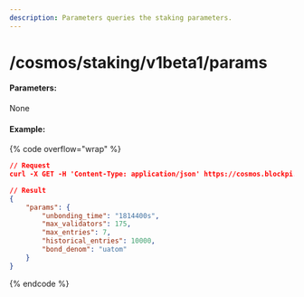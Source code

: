 ```yaml
---
description: Parameters queries the staking parameters.
---
```


# /cosmos/staking/v1beta1/params

#### **Parameters:**

None

#### Example:

{% code overflow="wrap" %}
```json
// Request
curl -X GET -H 'Content-Type: application/json' https://cosmos.blockpi.network/lcd/v1/<your-api-key>/cosmos/staking/v1beta1/params

// Result
{
    "params": {
        "unbonding_time": "1814400s",
        "max_validators": 175,
        "max_entries": 7,
        "historical_entries": 10000,
        "bond_denom": "uatom"
    }
}
```
{% endcode %}
